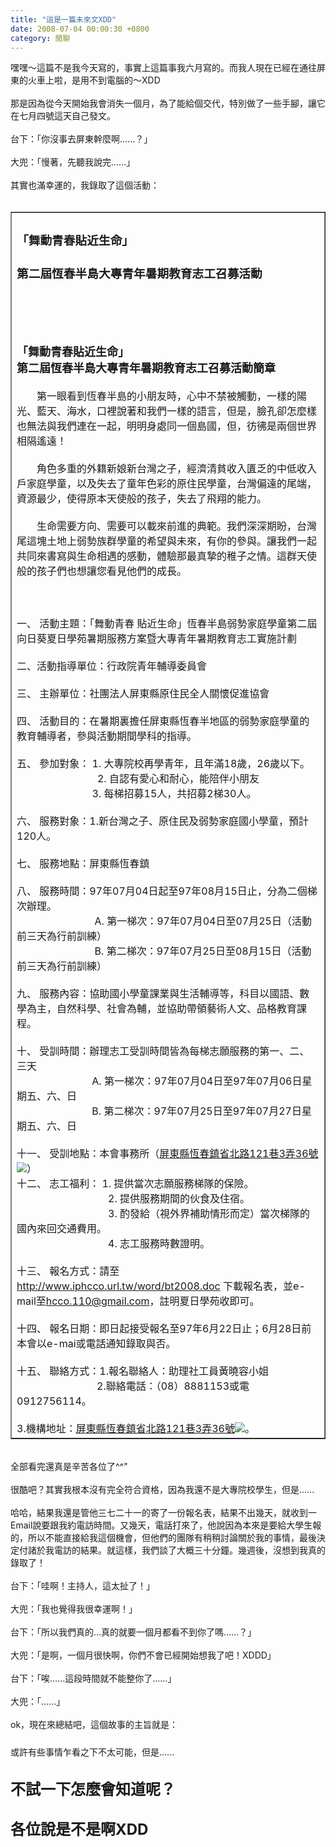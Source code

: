 ```yaml
---
title: "這是一篇未來文XDD"
date: 2008-07-04 00:00:30 +0800
category: 閒聊
---
```

嘿嘿～這篇不是我今天寫的，事實上這篇事我六月寫的。而我人現在已經在通往屏東的火車上啦，是用不到電腦的～XDD<br /><br />那是因為從今天開始我會消失一個月，為了能給個交代，特別做了一些手腳，讓它在七月四號這天自己發文。<br /><br />台下：「你沒事去屏東幹麼啊......？」<br /><br />大兜：「慢著，先聽我說完......」<br /><br />其實也滿幸運的，我錄取了這個活動：<br /><br /><table style="WIDTH: 100%" border="1"><tbody><tr><td><h3 class="title">「舞動青春貼近生命」</h3><h3 class="title">第二屆恆春半島大專青年暑期教育志工召募活動</h3><a href="http://www.wretch.cc/album/show.php?i=hccoblog&b=32764&f=1333483353.jpg" target="_blank"></a><br /><br /><br /><br /><font size="3"><strong><font face="標楷體" size="4">「舞動青春貼近生命」<br />第二屆恆春半島大專青年暑期教育志工召募活動簡章<br /></font></strong><br />　　第一眼看到恆春半島的小朋友時，心中不禁被觸動，一樣的陽光、藍天、海水，口裡說著和我們一樣的語言，但是，臉孔卻怎麼樣也無法與我們連在一起，明明身處同一個島國，但，彷彿是兩個世界相隔遙遠！<br /><br />　　角色多重的外籍新娘新台灣之子，經濟清貧收入匱乏的中低收入戶家庭學童，以及失去了童年色彩的原住民學童，台灣偏遠的尾端，資源最少，使得原本天使般的孩子，失去了飛翔的能力。<br /><br />　　生命需要方向、需要可以載來前進的典範。我們深深期盼，台灣尾這塊土地上弱勢族群學童的希望與未來，有你的參與。讓我們一起共同來書寫與生命相遇的感動，體驗那最真摯的稚子之情。這群天使般的孩子們也想讓您看見他們的成長。<br /><br /><br /><br />一、 活動主題：「舞動青春 貼近生命」恆春半島弱勢家庭學童第二屆向日葵夏日學苑暑期服務方案暨大專青年暑期教育志工實施計劃<br /><br />二、活動指導單位：行政院青年輔導委員會<br /><br />三、 主辦單位：社團法人屏東縣原住民全人關懷促進協會<br /><br />四、 活動目的：在暑期裏擔任屏東縣恆春半地區的弱勢家庭學童的教育輔導者，參與活動期間學科的指導。<br /><br />五、 參加對象： 1. 大專院校再學青年，且年滿18歲，26歲以下。<br />                              2. 自認有愛心和耐心，能陪伴小朋友<br />　　　　　 　　 3. 每梯招募15人，共招募2梯30人。<br /><br />六、 服務對象：1.新台灣之子、原住民及弱勢家庭國小學童，預計120人。<br /><br />七、 服務地點：屏東縣恆春鎮<br /><br />八、 服務時間：97年07月04日起至97年08月15日止，分為二個梯次辦理。<br />                             A. 第一梯次：97年07月04日至07月25日（活動前三天為行前訓練）<br />                             B. 第二梯次：97年07月25日至08月15日（活動前三天為行前訓練）<br /><br />九、 服務內容：協助國小學童課業與生活輔導等，科目以國語、數學為主，自然科學、社會為輔，並協助帶領藝術人文、品格教育課程。<br /><br />十、 受訓時間：辦理志工受訓時間皆為每梯志願服務的第一、二、三天<br />                            A. 第一梯次：97年07月04日至97年07月06日星期五、六、日<br />                            B. 第二梯次：97年07月25日至97年07月27日星期五、六、日<br /><br />十一、 受訓地點：本會事務所（<a class="smaplink" title="前往地圖" href="http://tw.rd.yahoo.com/referurl/wretch/maps/*http://tw.maps.yahoo.com/?ei=utf8&addr=%E5%B1%8F%E6%9D%B1%E7%B8%A3%E6%81%86%E6%98%A5%E9%8E%AE%E7%9C%81%E5%8C%97%E8%B7%AF121%E5%B7%B73%E5%BC%8436%E8%99%9F" target="_blank"><span>屏</span>東縣恆春鎮省北路121巷3弄36號![](/images/slum-area/162_map_texticon.gif)</a>）<br />十二、 志工福利： 1. 提供當次志願服務梯隊的保險。<br />                                  2. 提供服務期間的伙食及住宿。<br />                                  3. 酌發給（視外界補助情形而定）當次梯隊的國內來回交通費用。<br />                                  4. 志工服務時數證明。<br /><br />十三、 報名方式：請至<a href="http://www.iphcco.url.tw/word/bt2008.doc" target="_blank">http://www.iphcco.url.tw/word/bt2008.doc</a> 下載報名表，並e-mail至<a target="_blank">hcco.110@gmail.com</a>，註明夏日學苑收即可。<br /><br />十四、 報名日期：即日起接受報名至97年6月22日止；6月28日前本會以e-mai或電話通知錄取與否。<br /><br />十五、 聯絡方式：1.報名聯絡人：助理社工員黃曉容小姐<br />　　　　　　　　2.聯絡電話：（08）8881153或電0912756114。<br /><br />3.機構地址：<a class="smaplink" title="前往地圖" href="http://tw.rd.yahoo.com/referurl/wretch/maps/*http://tw.maps.yahoo.com/?ei=utf8&addr=%E5%B1%8F%E6%9D%B1%E7%B8%A3%E6%81%86%E6%98%A5%E9%8E%AE%E7%9C%81%E5%8C%97%E8%B7%AF121%E5%B7%B73%E5%BC%8436%E8%99%9F" target="_blank"><span>屏</span>東縣恆春鎮省北路121巷3弄36號![](/images/slum-area/163_map_texticon.gif)</a>。</font></td></tr></tbody></table><br />全部看完還真是辛苦各位了^^&quot;<br /><br />很酷吧？其實我根本沒有完全符合資格，因為我還不是大專院校學生，但是......<br /><br />哈哈，結果我還是管他三七二十一的寄了一份報名表，結果不出幾天，就收到一Email說要跟我約電訪時間。又幾天，電話打來了，他說因為本來是要給大學生報的，所以不能直接給我這個機會，但他們的團隊有稍稍討論關於我的事情，最後決定付諸於我電訪的結果。就這樣，我們談了大概三十分鐘。幾週後，沒想到我真的錄取了！<br /><br />台下：「哇啊！主持人，這太扯了！」<br /><br />大兜：「我也覺得我很幸運啊！」<br /><br />台下：「所以我們真的...真的就要一個月都看不到你了嗎......？」<br /><br />大兜：「是啊，一個月很快啊，你們不會已經開始想我了吧！XDDD」<br /><br />台下：「唉......這段時間就不能整你了......」<br /><br />大兜：「......」<br /><br />ok，現在來總結吧，這個故事的主旨就是：<br /><br />或許有些事情乍看之下不太可能，但是......<font size="7"><font size="5"><br /><br /><span style="FONT-WEIGHT: bold">不試一下怎麼會知道呢？</span><br style="FONT-WEIGHT: bold" /><br style="FONT-WEIGHT: bold" /><span style="FONT-WEIGHT: bold">各位說是不是啊XDD</span></font></font><br />
